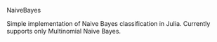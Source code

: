 
NaiveBayes

Simple implementation of Naive Bayes classification in Julia. Currently
supports only Multinomial Naive Bayes.
